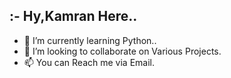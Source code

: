:- Hy,Kamran Here..
- 
- 🌱 I’m currently learning Python..
- 💞️ I’m looking to collaborate on Various Projects.
- 📫 You can Reach me via Email.

<!---
Kamran3536/Kamran3536 is a ✨ special ✨ repository because its `README.md` (this file) appears on your GitHub profile.
You can click the Preview link to take a look at your changes.
--->
